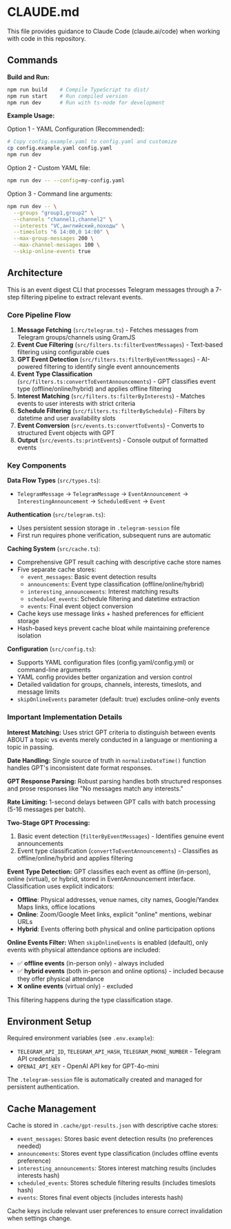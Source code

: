 # CLAUDE.md

This file provides guidance to Claude Code (claude.ai/code) when working with code in this repository.

## Commands

**Build and Run:**
```bash
npm run build    # Compile TypeScript to dist/
npm run start    # Run compiled version
npm run dev      # Run with ts-node for development
```

**Example Usage:**

Option 1 - YAML Configuration (Recommended):
```bash
# Copy config.example.yaml to config.yaml and customize
cp config.example.yaml config.yaml
npm run dev
```

Option 2 - Custom YAML file:
```bash
npm run dev -- --config=my-config.yaml
```

Option 3 - Command line arguments:
```bash
npm run dev -- \
  --groups "group1,group2" \
  --channels "channel1,channel2" \
  --interests "VC,английский,походы" \
  --timeslots "6 14:00,0 14:00" \
  --max-group-messages 200 \
  --max-channel-messages 100 \
  --skip-online-events true
```

## Architecture

This is an event digest CLI that processes Telegram messages through a 7-step filtering pipeline to extract relevant events.

### Core Pipeline Flow
1. **Message Fetching** (`src/telegram.ts`) - Fetches messages from Telegram groups/channels using GramJS
2. **Event Cue Filtering** (`src/filters.ts:filterEventMessages`) - Text-based filtering using configurable cues
3. **GPT Event Detection** (`src/filters.ts:filterByEventMessages`) - AI-powered filtering to identify single event announcements
4. **Event Type Classification** (`src/filters.ts:convertToEventAnnouncements`) - GPT classifies event type (offline/online/hybrid) and applies offline filtering
5. **Interest Matching** (`src/filters.ts:filterByInterests`) - Matches events to user interests with strict criteria
6. **Schedule Filtering** (`src/filters.ts:filterBySchedule`) - Filters by datetime and user availability slots
7. **Event Conversion** (`src/events.ts:convertToEvents`) - Converts to structured Event objects with GPT
8. **Output** (`src/events.ts:printEvents`) - Console output of formatted events

### Key Components

**Data Flow Types** (`src/types.ts`):
- `TelegramMessage` → `TelegramMessage` → `EventAnnouncement` → `InterestingAnnouncement` → `ScheduledEvent` → `Event`

**Authentication** (`src/telegram.ts`):
- Uses persistent session storage in `.telegram-session` file
- First run requires phone verification, subsequent runs are automatic

**Caching System** (`src/cache.ts`):
- Comprehensive GPT result caching with descriptive cache store names
- Five separate cache stores:
  - `event_messages`: Basic event detection results
  - `announcements`: Event type classification (offline/online/hybrid)
  - `interesting_announcements`: Interest matching results
  - `scheduled_events`: Schedule filtering and datetime extraction
  - `events`: Final event object conversion
- Cache keys use message links + hashed preferences for efficient storage
- Hash-based keys prevent cache bloat while maintaining preference isolation

**Configuration** (`src/config.ts`):
- Supports YAML configuration files (config.yaml/config.yml) or command-line arguments
- YAML config provides better organization and version control
- Detailed validation for groups, channels, interests, timeslots, and message limits
- `skipOnlineEvents` parameter (default: true) excludes online-only events

### Important Implementation Details

**Interest Matching:** Uses strict GPT criteria to distinguish between events ABOUT a topic vs events merely conducted in a language or mentioning a topic in passing.

**Date Handling:** Single source of truth in `normalizeDateTime()` function handles GPT's inconsistent date format responses.

**GPT Response Parsing:** Robust parsing handles both structured responses and prose responses like "No messages match any interests."

**Rate Limiting:** 1-second delays between GPT calls with batch processing (5-16 messages per batch).

**Two-Stage GPT Processing:** 
1. Basic event detection (`filterByEventMessages`) - Identifies genuine event announcements
2. Event type classification (`convertToEventAnnouncements`) - Classifies as offline/online/hybrid and applies filtering

**Event Type Detection:** GPT classifies each event as offline (in-person), online (virtual), or hybrid, stored in EventAnnouncement interface. Classification uses explicit indicators:
- **Offline**: Physical addresses, venue names, city names, Google/Yandex Maps links, office locations
- **Online**: Zoom/Google Meet links, explicit "online" mentions, webinar URLs
- **Hybrid**: Events offering both physical and online participation options

**Online Events Filter:** When `skipOnlineEvents` is enabled (default), only events with physical attendance options are included:
- ✅ **offline events** (in-person only) - always included  
- ✅ **hybrid events** (both in-person and online options) - included because they offer physical attendance
- ❌ **online events** (virtual only) - excluded

This filtering happens during the type classification stage.

## Environment Setup

Required environment variables (see `.env.example`):
- `TELEGRAM_API_ID`, `TELEGRAM_API_HASH`, `TELEGRAM_PHONE_NUMBER` - Telegram API credentials
- `OPENAI_API_KEY` - OpenAI API key for GPT-4o-mini

The `.telegram-session` file is automatically created and managed for persistent authentication.

## Cache Management

Cache is stored in `.cache/gpt-results.json` with descriptive cache stores:
- `event_messages`: Stores basic event detection results (no preferences needed)
- `announcements`: Stores event type classification (includes offline events preference)
- `interesting_announcements`: Stores interest matching results (includes interests hash)
- `scheduled_events`: Stores schedule filtering results (includes timeslots hash)
- `events`: Stores final event objects (includes interests hash)

Cache keys include relevant user preferences to ensure correct invalidation when settings change.